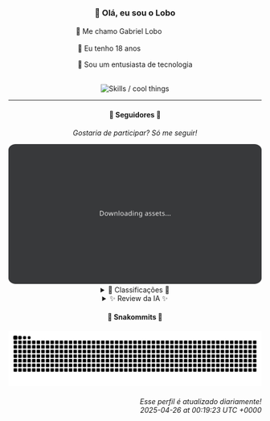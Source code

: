 <div align="center">
  <h3>👋 Olá, eu sou o Lobo</h3>
  
  <p>🐺 Me chamo Gabriel Loboㅤㅤㅤㅤㅤ</p>
  <p>🧔 Eu tenho 18 anosㅤㅤㅤㅤㅤㅤㅤㅤ</p>
  <p>🧠 Sou um entusiasta de tecnologia</p>

  <br/>

  <img width="600" alt="Skills / cool things" src="https://skills-icons.vercel.app/api/icons?i=python,md,html,css,js,github,git,vscode,linux,node,ts,sass,react,vite,vercel,lottie,ionic,capacitor,zustand,framer,firebase,arduino,godot,tailwind,shadcnui,lucide,zorinos,pnpm,reactnative&perline=14" />
</div>

<hr />

<div align="center">
    <h4>👤 Seguidores 👤</h4>
    <p><i>Gostaria de participar? Só me seguir!</i></p>
    <img width="600" src=".github/assets/cards/top3.svg" alt="Top 3 followers contributors (monthly)" />
    <details>
    <summary>🏅 Classificações 🏅</summary>
    <br/>
    <table>
        <thead>
            <tr align="center">
                <th>Posição</th>
                <th>Seguidor</th>
                <th>Contribuições</th>
            </tr>
        </thead>
        <tbody>
            <tr align="center">
                <td>1°</td>
                <td><a href="https://github.com/EvertonMJunior">Everton Marcelino Jr.</a></td>
                <td>200 ctr.</td>
            </tr>
            <tr align="center">
                <td>2°</td>
                <td><a href="https://github.com/TopTrenDev">TopTrenDev</a></td>
                <td>164 ctr.</td>
            </tr>
            <tr align="center">
                <td>3°</td>
                <td><a href="https://github.com/felipegueller">Felipe Gueller</a></td>
                <td>124 ctr.</td>
            </tr>
            <tr align="center">
                <td>4°</td>
                <td><a href="https://github.com/wTechnoo">Cézar</a></td>
                <td>101 ctr.</td>
            </tr>
            <tr align="center">
                <td>5°</td>
                <td><a href="https://github.com/gustavosett">Gustavo Carvalho</a></td>
                <td>89 ctr.</td>
            </tr>
            <tr align="center">
                <td>6°</td>
                <td><a href="https://github.com/LestterX">LestterX</a></td>
                <td>87 ctr.</td>
            </tr>
            <tr align="center">
                <td>7°</td>
                <td><a href="https://github.com/danko-nobre">Danilo Nobre</a></td>
                <td>68 ctr.</td>
            </tr>
            <tr align="center">
                <td>8°</td>
                <td><a href="https://github.com/Felipe-Takayuki">Felipe</a></td>
                <td>54 ctr.</td>
            </tr>
            <tr align="center">
                <td>9°</td>
                <td><a href="https://github.com/RafaZeero">Rafael Lima de Morais</a></td>
                <td>34 ctr.</td>
            </tr>
            <tr align="center">
                <td>10°</td>
                <td><a href="https://github.com/jeanfbrito">Jean Brito</a></td>
                <td>20 ctr.</td>
            </tr>
        </tbody>
    </table>
    </details>
    <details>
    <summary>✨ Review da IA ✨</summary>
    <br/>
    <div align="justify"><p><b>Everton Marcelino Jr.</b>, ah, "apaixonado por tecnologia", que contribui para TypeORM. Que romântico. Imagino que passar horas configurando ORM's complexos te deixa *realmente* realizado. E seu próprio repositório com seu nome? Tão... original. Quase tão original quanto a descrição "passionate about technology."</p>
<p><b>TopTrenDev</b>, o especialista em blockchain que nos salva com seus bots de negociação em Solana. Ainda bem que temos você para criar mais ferramentas para especulação desenfreada, porque o mundo realmente precisava disso. E com nomes tão criativos como "pumpfun-bundler", fica claro o nível de sofisticação aqui.</p>
<p><b>Felipe Gueller</b>, o mestre dos "componentes HTML diversos". Que generosidade a sua em compartilhar esses tesouros conosco. E ainda está aprendendo HTML, CSS e Javascript no curso do ORIGAMID. Daqui a pouco você chega lá, Felipe, continue praticando. Talvez um dia você crie algo que vá além de "legal".</p>
<p><b>Cézar</b>, um desenvolvedor .NET. Parabéns. Suas contribuições são tão... inexistentes que mal consigo comentar. Espero que esteja se divertindo no limbo das estatísticas.</p>
<p><b>Gustavo Carvalho</b>, o intrépido explorador do OpenTelemetry. É tão inspirador ver alguém se dedicar tanto a telemetria. E 4412 estrelas no Grafana Tempo? Impressionante! Aposto que você adora rastrear cada milissegundo da sua existência, só para ter certeza de que está otimizando seu tempo... ou não.</p>
<p><b>LestterX</b>, o misterioso. Um bocado de repositórios com dados não persistentes e buscadores de bitcoin "para fins educacionais". Quanta filantropia! Mas não se preocupe, LestterX, ninguém espera que você encontre a próxima grande inovação. Afinal, "hydra" é um fork, não é mesmo?</p>
<p><b>Danilo Nobre</b>, o mago do full-stack, game dev e entusiasta de 3D. Que combinação peculiar. Contribuindo em um addon para Blender, isso sim é diversão. Mas, sério, um site de apresentação da Space Wizard Studios? Espero que os jogos sejam mais impressionantes que o site, porque o nome já eleva as expectativas.</p>
<p><b>Felipe</b>, o repositório "REPOSITÓRIO" é a epítome da auto-descoberta. "Adamas" com Dockerfile e Go... intrigante. E "calamidade" é um fork com Objective-C e Kotlin. Um verdadeiro mestre das gambiarras. Mas não se preocupe, Felipe, pelo menos você tem um repositório com seu nome. Isso é algo, certo?</p>
<p><b>Rafael Lima de Morais</b>, o guru do Go, Typescript, Rust e Vim. "Ragna clicker"? Sério? E ainda por cima contribui para um plugin Tailwind CSS para animações. Imagino que sua vida seja uma montanha-russa de emoções. Espero que você encontre um propósito maior do que "Ragna clicker" algum dia.</p>
<p><b>Jean Brito</b>, um colaborador do Rocket.Chat. Que nobre causa. Mas, ei, pelo menos você tem um Dockerfile para instalar servidores de jogos. Prioridades, certo? Contanto que você esteja se divertindo, Jean, quem se importa com o resto?</p>
<p><b>Luídi Pires</b>, o "Front-End | Back-End | Full Stack". Seu repositório com seu nome é... um clássico. E-CommerceX? Tão original quanto o nome. Mas ei, pelo menos você tem um portfólio. Continue assim, quem sabe um dia você chega lá.</p>
</div>
    </details>
</div>

<div align="center">
  <h4>🐍 Snakommits 🐍</h4>
    <picture>
      <source media="(prefers-color-scheme: dark)" srcset="https://raw.githubusercontent.com/Lobooooooo14/Lobooooooo14/snake-output/snake-dark.svg">
      <source media="(prefers-color-scheme: light)" srcset="https://raw.githubusercontent.com/Lobooooooo14/Lobooooooo14/snake-output/snake-light.svg">
      <img alt="github contribution grid snake animation" src="https://raw.githubusercontent.com/Lobooooooo14/Lobooooooo14/snake-output/snake-light.svg">
    </picture>
</div>

<h6 align="right">
  Esse perfil é atualizado diariamente!<br/> <i>2025-04-26 at 00:19:23 UTC +0000</i>
<h6>